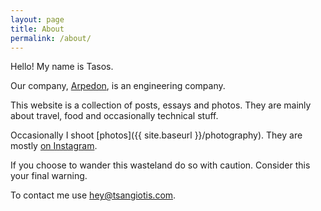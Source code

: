 ```yaml
---
layout: page
title: About
permalink: /about/
---
```


Hello! My name is Tasos.

Our company, [Arpedon](https://www.arpedon.com), is an engineering company.

This website is a collection of posts, essays and photos. They are mainly about travel, food and occasionally technical stuff.

Occasionally I shoot [photos]({{ site.baseurl }}/photography). They are mostly [on Instagram](https://instagram.com/tsangiotis).

If you choose to wander this wasteland do so with caution. Consider this your final warning.

To contact me use [hey@tsangiotis.com](mailto:hey@tsangiotis.com).
